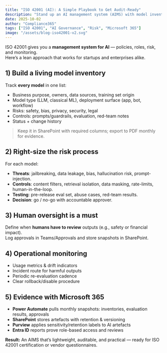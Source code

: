 ```yaml
---
title: "ISO 42001 (AI): A Simple Playbook to Get Audit-Ready"
description: "Stand up an AI management system (AIMS) with model inventory, risk controls, and human oversight — using tools you already own."
date: 2025-10-02
author: "Compliance365"
tags: ["ISO 42001", "AI Governance", "Risk", "Microsoft 365"]
image: "/assets/blog-iso42001-v2.svg"
---
```


ISO 42001 gives you a **management system for AI** — policies, roles, risk, and monitoring.  
Here’s a lean approach that works for startups and enterprises alike.

## 1) Build a living model inventory
Track **every model** in one list:
- Business purpose, owners, data sources, training set origin
- Model type (LLM, classical ML), deployment surface (app, bot, workflow)
- Risks: safety, bias, privacy, security, legal
- Controls: prompts/guardrails, evaluation, red-team notes
- Status + change history

> Keep it in SharePoint with required columns; export to PDF monthly for evidence.

## 2) Right-size the risk process
For each model:
- **Threats**: jailbreaking, data leakage, bias, hallucination risk, prompt-injection.
- **Controls**: content filters, retrieval isolation, data masking, rate-limits, human-in-the-loop.
- **Testing**: pre-release eval set, abuse cases, red-team results.
- **Decision**: go / no-go with accountable approver.

## 3) Human oversight is a must
Define when **humans have to review** outputs (e.g., safety or financial impact).  
Log approvals in Teams/Approvals and store snapshots in SharePoint.

## 4) Operational monitoring
- Usage metrics & drift indicators
- Incident route for harmful outputs
- Periodic re-evaluation cadence
- Clear rollback/disable procedure

## 5) Evidence with Microsoft 365
- **Power Automate** pulls monthly snapshots: inventories, evaluation results, approvals
- **SharePoint** stores artefacts with retention & versioning
- **Purview** applies sensitivity/retention labels to AI artefacts
- **Entra ID** reports prove role-based access and reviews

**Result:** An AIMS that’s lightweight, auditable, and practical — ready for ISO 42001 certification or vendor questionnaires.
